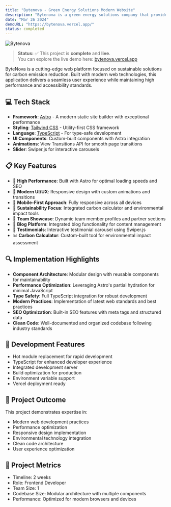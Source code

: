 ```yaml
---
title: "Bytenova - Green Energy Solutions Modern Website"
description: "Bytenova is a green energy solutions company that provides sustainable energy solutions to businesses and individuals."
date: "Mar 26 2024"
demoURL: "https://bytenova.vercel.app/"
status: completed
---
```


![Bytenova](/bytenova/thumb.png)

> **Status:** ✅ This project is **complete** and **live**.  
> You can explore the live demo here: <a href="https://bytenova.vercel.app/" target="_blank" rel="noopener noreferrer">bytenova.vercel.app</a>

ByteNova is a cutting-edge web platform focused on sustainable solutions for carbon emission reduction. Built with modern web technologies, this application delivers a seamless user experience while maintaining high performance and accessibility standards.


## 💻 Tech Stack
- **Framework**: [Astro](https://astro.build/) - A modern static site builder with exceptional performance
- **Styling**: [Tailwind CSS](https://tailwindcss.com/) - Utility-first CSS framework
- **Language**: [TypeScript](https://www.typescriptlang.org/) - For type-safe development
- **UI Components**: Custom-built components with Astro integration
- **Animations**: View Transitions API for smooth page transitions
- **Slider**: Swiper.js for interactive carousels

## 📋 Key Features
- 🚀 **High Performance**: Built with Astro for optimal loading speeds and SEO
- 🎨 **Modern UI/UX**: Responsive design with custom animations and transitions
- 📱 **Mobile-First Approach**: Fully responsive across all devices
- 🌱 **Sustainability Focus**: Integrated carbon calculator and environmental impact tools
- 👥 **Team Showcase**: Dynamic team member profiles and partner sections
- 📝 **Blog Platform**: Integrated blog functionality for content management
- 💬 **Testimonials**: Interactive testimonial carousel using Swiper.js
- 📊 **Carbon Calculator**: Custom-built tool for environmental impact assessment

## 🔍 Implementation Highlights
- **Component Architecture**: Modular design with reusable components for maintainability
- **Performance Optimization**: Leveraging Astro's partial hydration for minimal JavaScript
- **Type Safety**: Full TypeScript integration for robust development
- **Modern Practices**: Implementation of latest web standards and best practices
- **SEO Optimization**: Built-in SEO features with meta tags and structured data
- **Clean Code**: Well-documented and organized codebase following industry standards

## 🔧 Development Features
- Hot module replacement for rapid development
- TypeScript for enhanced developer experience
- Integrated development server
- Build optimization for production
- Environment variable support
- Vercel deployment ready

## 📝 Project Outcome
This project demonstrates expertise in:
- Modern web development practices
- Performance optimization
- Responsive design implementation
- Environmental technology integration
- Clean code architecture
- User experience optimization

## 📝 Project Metrics
- Timeline: 2 weeks
- Role: Frontend Developer
- Team Size: 1
- Codebase Size: Modular architecture with multiple components
- Performance: Optimized for modern browsers and devices
